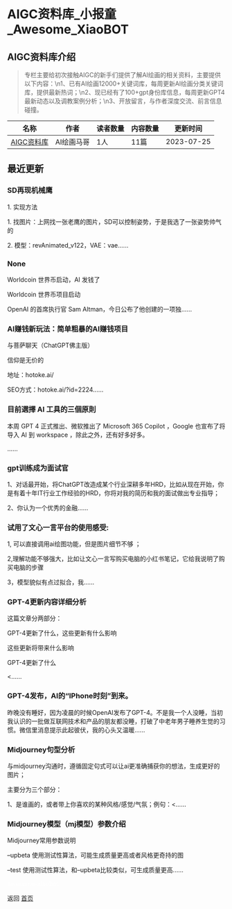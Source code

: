 # AIGC资料库_小报童_Awesome_XiaoBOT

## AIGC资料库介绍
> 专栏主要给初次接触AIGC的新手们提供了解AI绘画的相关资料，主要提供以下内容：\n1、已有AI绘画12000+关键词库，每周更新AI绘画分类关键词库，提供最新热词；\n2、现已经有了100+gpt身份库信息，每周更新GPT4最新动态以及调教案例分析；\n3、开放留言，与作者深度交流、前言信息碰撞。  
  


|名称|作者|读者数量|内容数量|更新时间|
|---|---|---|---|---|
|[AIGC资料库](https://xiaobot.net/p/AIGC007?refer=9c3f1c95-a052-465a-9902-f6d75080262a)|AI绘画马哥|1人|11篇|2023-07-25|

## 最近更新
### SD再现机械鹰

1\. 实现方法

1\. 找图片：上网找一张老鹰的图片，SD可以控制姿势，于是我选了一张姿势帅气的

2\. 模型：revAnimated_v122，VAE：vae......

### None

Worldcoin 世界币启动，AI 发钱了

Worldcoin 世界币项目启动

OpenAI 的首席执行官 Sam Altman，今日公布了他创建的一项独......

### AI赚钱新玩法：简单粗暴的AI赚钱项目

与菩萨聊天（ChatGPT佛主版）

信仰是无价的

地址：hotoke.ai/

SEO方式：hotoke.ai/?id=2224......

### 目前選擇 AI 工具的三個原則

本周 GPT 4 正式推出、微软推出了 Microsoft 365 Copilot ，Google 也宣布了将导入 AI 到 workspace
，除此之外，还有好多好多。

......

### gpt训练成为面试官

1、对话最开始，将ChatGPT改造成某个行业深耕多年HRD，比如从现在开始，你是有着十年IT行业工作经验的HRD，你将对我的简历和我的面试做出专业指导；

2、你认为一个优秀的金融......

### 试用了文心一言平台的使用感受:

1, 可以直接调用ai绘图功能，但是图片细节不够 ；

2,理解功能不够强大，比如让文心一言写购买电脑的小红书笔记，它给我说明了购买电脑的步骤

3，模型貌似有点过拟合，我......

### GPT-4更新内容详细分析

这篇文章分两部分：

GPT-4更新了什么，这些更新有什么影响

这些更新将带来什么影响

GPT-4更新了什么

<......

### GPT-4发布，AI的“IPhone时刻”到来。

昨晚没有睡好，因为凌晨的时候OpenAI发布了GPT-4。不是我一个人没睡，当初我认识的一批做互联网技术和产品的朋友都没睡，打破了中老年男子睡养生觉的习惯。微信里消息提示此起彼伏，我的心头又温暖......

### Midjourney句型分析

与midjourney沟通时，遵循固定句式可以让ai更准确捕获你的想法，生成更好的图片；

主要分为三个部分：

1、是谁画的，或者带上你喜欢的某种风格/感觉/气氛；例句：<......

### Midjourney模型（mj模型）参数介绍

Midjourney常用参数说明

–upbeta 使用测试性算法，可能生成质量更高或者风格更奇持的图

–test 使用测试性算法，和–upbeta比较类似，可生成质量更高......


<a href="https://github.com/Reno9527/awesome-xiaobot" style="color: white; text-decoration: none;">awesome-xiaobot</a>

返回 [首页](../README.md)
